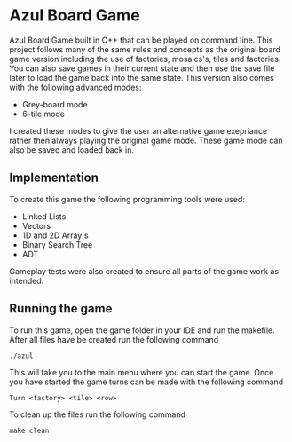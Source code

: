 # Azul Board Game
Azul Board Game built in C++ that can be played on command line. This project follows many of the same rules and concepts as the original board game version including the use of factories, mosaics's, tiles and factories. You can also save games in their current state and then use the save file later to load the game back into the same state. This version also comes with the following advanced modes:
* Grey-board mode
* 6-tile mode

I created these modes to give the user an alternative game exepriance rather then always playing the original game mode. These game mode can also be saved and loaded back in.
## Implementation
To create this game the following programming tools were used:
* Linked Lists
* Vectors
* 1D and 2D Array's
* Binary Search Tree
* ADT

Gameplay tests were also created to ensure all parts of the game work as intended.
## Running the game
To run this game, open the game folder in your IDE and run the makefile. After all files have be created run the following command
```
./azul
```
This will take you to the main menu where you can start the game. Once you have started the game turns can be made with the following command
```
Turn <factory> <tile> <row>
```
To clean up the files run the following command
```
make clean
```
